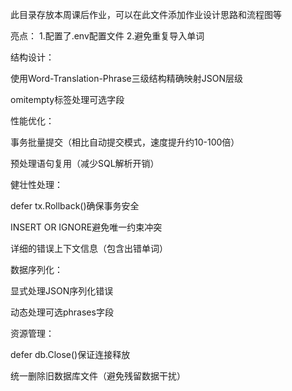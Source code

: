 此目录存放本周课后作业，可以在此文件添加作业设计思路和流程图等

亮点：
  1.配置了.env配置文件
  2.避免重复导入单词


结构设计：

  使用Word-Translation-Phrase三级结构精确映射JSON层级

  omitempty标签处理可选字段

性能优化：

  事务批量提交（相比自动提交模式，速度提升约10-100倍）

  预处理语句复用（减少SQL解析开销）

健壮性处理：

  defer tx.Rollback()确保事务安全

  INSERT OR IGNORE避免唯一约束冲突

  详细的错误上下文信息（包含出错单词）

数据序列化：

  显式处理JSON序列化错误

  动态处理可选phrases字段

资源管理：

  defer db.Close()保证连接释放

  统一删除旧数据库文件（避免残留数据干扰）